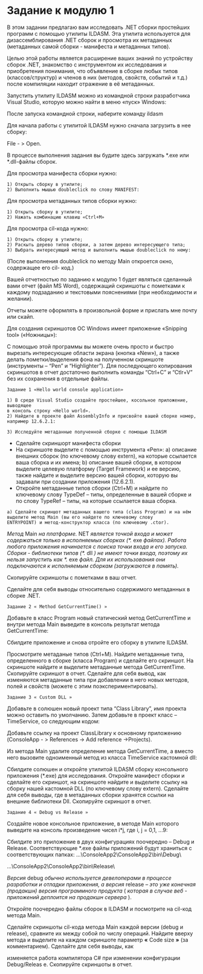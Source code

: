 # Задание к модулю 1

В этом задании предлагаю вам исследовать .NET сборки простейших программ с
помощью утилиты ILDASM. Эта утилита используется для дизассемблирования .NET
сборок и просмотра их метаданных (метаданных самой сборки - манифеста и
метаданных типов).

Целью этой работы является расширение ваших знаний по устройству сборок .NET,
знакомство с инструментом их исследования и приобретения понимания, что
объявление в сборке любых типов (классов/структур) и членов в них (методов,
свойств, событий и т.д.) после компиляции находит отражение в её метаданных.

Запустить утилиту ILDASM можно из командной строки разработчика Visual Studio,
которую можно найти в меню «пуск» Windows:

После запуска командной строки, наберите команду ildasm

Для начала работы с утилитой ILDASM нужно сначала загрузить в нее сборку:

File - > Open.

В процессе выполнения задания вы будите здесь загружать *.exe или *.dll-файлы
сборок.

Для просмотра манифеста сборки нужно:

```
1) Открыть сборку в утилите;
2) Выполнить мышью doubleclick по слову MANIFEST:
```

Для просмотра метаданных типов сборки нужно:

```
1) Открыть сборку в утилите;
2) Нажать комбинацию клавиш «Ctrl+M»
```
Для просмотра cil-кода нужно:

```
1) Открыть сборку в утилите;
2) Раскыть дерево типов сборки, а затем дерево интересующего типа;
3) Выбрать интересующий метод и выполнить мышью doubleclick по нему:
```
(После выполнения doubleсlick по методу Main откроется окно, содержащее его cil-
код.)

Вашей отчетностью по заданию к модулю 1 будет являться сделанный вами отчет
(файл MS Word), содержащий скриншоты с пометками к каждому подзаданию и
текстовыми пояснениями (при необходимости и желании).

Отчеты можете оформлять в произвольной форме и прислать мне почту или скайп.

Для создания скриншотов ОС Windows имеет приложение «Snipping tool»
(«Ножницы»):


С помощью этой программы вы можете очень просто и быстро вырезать
интересующие области экрана (кнопка «New»), а также делать пометки/выделения
фона на полученном скриншоте (инструменты – “Pen” и “Highlighter”). Для
последующего копирования скриншотов в отчет достаточно выполнить команды
“Ctrl+C” и “Ctlr+V” без их сохранения в отдельные файлы.

```
Задание 1 «Hello world console application»
```
```
1) В среде Visual Studio создайте простейшее, косольное приложение, выводящее
в консоль строку «Hello world».
2) Найдите в проекте файл AssemblyInfo и присвойте вашей сборке номер,
например 12.6.2.1:
```
```
3) Исследуйте метаданные полученной сборке с помощью ILDASM
```
- Сделайте скриншорт манифеста сборки
- На скриншоте выделите с помощью инструмента «Pen»:
a) описание внешних сборок (по ключевому слову extern), на которые
    ссылается ваша сборка и их имена;
b) описание вашей сборки, в котором выделите целевую платформу (Target
    Framework) и ее версию, также найдите и выделите версию вашей сборки,
    которую вы задавали при создании приложения (12.6.2.1).
- Откройте метаданные типов сборки (Ctrl+M) и найдите по ключевому слову
    TypeDef – типы, определенные в вашей сборке и по слову TypeRef – типы,
    на которые ссылается ваша сборка.


```
a) Сделайте скриншот метаданных вашего типа (class Program) и на нём
выделите метод Main (вы его найдете по ключевому слову
ENTRYPOINT) и метод-конструктор класса (по ключевому .ctor).
```
_Метод_ Main _на платформе._ NET _является точкой входа и может содержаться
только в исполняемых сборках (*._ exe _файлах). Работа любого приложения
начинается с поиска точки входа и его запуска. Сборки_ - _библиотеки типов (*._ dll _) не
имеют точки входа, поэтому их нельзя запустить как *._ exe _файл. Для их
использования они подключаются к исполняемым сборкам (загружаются в память)._

Скопируйте скриншоты с пометками в ваш отчет.

Сделайте для себя выводы относительно содержимого метаданных в сборке .NET.

```
Задание 2 « Method GetCurrentTime() »
```
Добавьте в класс Program новый статический метод GetCurrentTime и внутри метода
Main выведите в консоль результат метода GetCurrentTime:

Сбилдите приложение и снова отройте его сборку в утилите ILDASM.

Просмотрите метаданые типов (Ctrl+M). Найдите метаданные типа, определенного в
сборке (класса Program) и сделайте его скриншот. На скриншоте найдите и выделите
метаданные метода GetCurrentTime. Скопируйте скриншот в отчет. Сделайте для себя
вывод, как изменяются метаданные типа при добавлении в него новых методов, полей
и свойств (можете с этим поэкспериментировать).

```
Задание 3 « Custom DLL »
```
Добавьте в солюшен новый проект типа “Class Library”, имя проекта можно оставить
по умолчанию. Затем добавьте в проект класс – TimeService, со следующим кодом:


Добавьте ссылку на проект ClassLibrary к основному приложению (ConsoleApp - >
References -> Add reference ->Projects).

Из метода Main удалите определение метода GetCurrentTime, а вместо него вызовите
одноименный метод из класса TimeService кастомной dll:

Сбилдите солюшен и откройте утилитой ILDASM сборку консольного приложения
(*.exe) для исследования. Откройте манифест сборки и сделайте его скриншот, на
скриншоте найдите и выделите ссылку на сборку нашей кастомной DLL (по ключевому
слову extern). Сделайте для себя выводы, где в метаданных сборки хранятся ссылки
на внешние библиотеки Dll. Скопируйте скриншот в отчет.

```
Задание 4 « Debug vs Release »
```
Создайте новое консольное приложение, в методе Main которого выведите на консоль
произведение чисел i*j, где i, j = 0,1, ...9:


Сбилдите это приложение в двух конфигурациях поочередно – Debug и Release.
Соответствующие *.exe файлы приложений будут храниться с соответствующих
папках:
...\ConsoleApp2\ConsoleApp2\bin\Debug\

...\ConsoleApp2\ConsoleApp2\bin\Release\

_Версия_ debug _обычно используется девелоперами в процессе разработки и отладки
приложения, а версия_ release _– это уже конечная (продакшн) версия программного
продукта_ ( _которая в случае веб_ - _приложений деплоится на продакшн сервера_ ).

Откройте поочередно файлы сборок в ILDASM и посмотрите на cil-код метода Main.

Сделайте скриншоты cil-кода метода Main каждой версии (debug и release), сравните
их между собой по числу операций. Найдите вверху метода и выделите на каждом
скриншоте параметр **«** Code size **»** (за комментарием). Сделайте для себя выводы, как

изменяется работа компилятора C# при изменении конфигурации Debug/Releas e.
Скопируйте скриншоты в отчет.